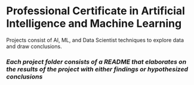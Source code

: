 # Professional Certificate in Artificial Intelligence and Machine Learning
Projects consist of AI, ML, and Data Scientist techniques to explore data and draw conclusions.  
### ***Each project folder consists of a README that elaborates on the results of the project with either findings or hypothesized conclusions***
